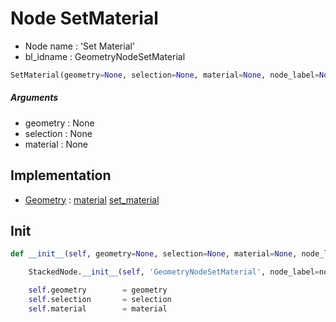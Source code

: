 # Node SetMaterial

- Node name : 'Set Material'
- bl_idname : GeometryNodeSetMaterial


``` python
SetMaterial(geometry=None, selection=None, material=None, node_label=None, node_color=None)
```
##### Arguments

- geometry : None
- selection : None
- material : None

## Implementation

- [Geometry](/docs/GeoNodes/Geometry.md) : [material](/docs/GeoNodes/Geometry.md#material) [set_material](/docs/GeoNodes/Geometry.md#set_material)

## Init

``` python
def __init__(self, geometry=None, selection=None, material=None, node_label=None, node_color=None):

    StackedNode.__init__(self, 'GeometryNodeSetMaterial', node_label=node_label, node_color=node_color)

    self.geometry        = geometry
    self.selection       = selection
    self.material        = material
```
